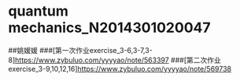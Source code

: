# quantum mechanics_N2014301020047
##姚媛媛
###[第一次作业exercise_3-6,3-7,3-8]https://www.zybuluo.com/yyyyao/note/563397
###[第二次作业exercise_3-9,10,12,16]https://www.zybuluo.com/yyyyao/note/569738
